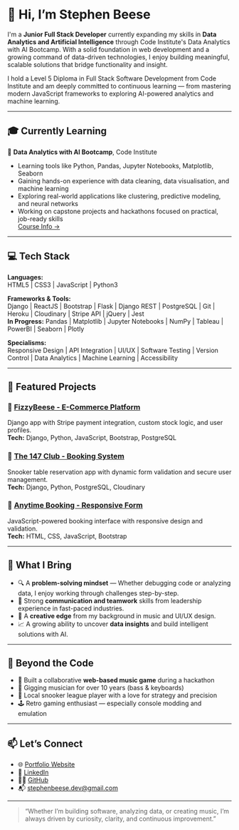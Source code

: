 # 👋 Hi, I’m Stephen Beese

I'm a **Junior Full Stack Developer** currently expanding my skills in **Data Analytics and Artificial Intelligence** through Code Institute's Data Analytics with AI Bootcamp. With a solid foundation in web development and a growing command of data-driven technologies, I enjoy building meaningful, scalable solutions that bridge functionality and insight.

I hold a Level 5 Diploma in Full Stack Software Development from Code Institute and am deeply committed to continuous learning — from mastering modern JavaScript frameworks to exploring AI-powered analytics and machine learning.

---

## 🎓 Currently Learning

🧠 **Data Analytics with AI Bootcamp**, Code Institute  
- Learning tools like Python, Pandas, Jupyter Notebooks, Matplotlib, Seaborn  
- Gaining hands-on experience with data cleaning, data visualisation, and machine learning  
- Exploring real-world applications like clustering, predictive modeling, and neural networks  
- Working on capstone projects and hackathons focused on practical, job-ready skills  
[Course Info →](https://codeinstitute.net/data-analytics-and-ai-bootcamp/)

---

## 💻 Tech Stack

**Languages:**  
HTML5 | CSS3 | JavaScript | Python3

**Frameworks & Tools:**  
Django | ReactJS | Bootstrap | Flask | Django REST | PostgreSQL | Git | Heroku | Cloudinary | Stripe API | jQuery | Jest  
**In Progress:** Pandas | Matplotlib | Jupyter Notebooks | NumPy | Tableau | PowerBI | Seaborn | Plotly

**Specialisms:**  
Responsive Design | API Integration | UI/UX | Software Testing | Version Control | Data Analytics | Machine Learning | Accessibility

---

## 🚀 Featured Projects

### 🛒 [FizzyBeese - E-Commerce Platform](https://github.com/stephenbeese/FizzyBeese)  
Django app with Stripe payment integration, custom stock logic, and user profiles.  
**Tech:** Django, Python, JavaScript, Bootstrap, PostgreSQL

### 🎱 [The 147 Club - Booking System](https://github.com/stephenbeese/Snooker-Hall-Booking-System)  
Snooker table reservation app with dynamic form validation and secure user management.  
**Tech:** Django, Python, PostgreSQL, Cloudinary

### 📅 [Anytime Booking - Responsive Form](https://github.com/stephenbeese/Booking-form)  
JavaScript-powered booking interface with responsive design and validation.  
**Tech:** HTML, CSS, JavaScript, Bootstrap

---

## 🧠 What I Bring

- 🔍 A **problem-solving mindset** — Whether debugging code or analyzing data, I enjoy working through challenges step-by-step.
- 💬 Strong **communication and teamwork** skills from leadership experience in fast-paced industries.
- 🎨 A **creative edge** from my background in music and UI/UX design.
- 📈 A growing ability to uncover **data insights** and build intelligent solutions with AI.

---

## 🎵 Beyond the Code

- 👾 Built a collaborative **web-based music game** during a hackathon
- 🎸 Gigging musician for over 10 years (bass & keyboards)
- 🎱 Local snooker league player with a love for strategy and precision
- 🕹️ Retro gaming enthusiast — especially console modding and emulation

---

## 📫 Let’s Connect

- 🌐 [Portfolio Website](https://stephenbeese.github.io/portfolio/)
- 💼 [LinkedIn](https://linkedin.com/in/stephenbeese)  
- 🧑‍💻 [GitHub](https://github.com/stephenbeese)  
- 📬 stephenbeese.dev@gmail.com  

---

> “Whether I’m building software, analyzing data, or creating music, I’m always driven by curiosity, clarity, and continuous improvement.”
